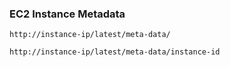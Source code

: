 ### EC2 Instance Metadata
```
http://instance-ip/latest/meta-data/
```
```
http://instance-ip/latest/meta-data/instance-id
```